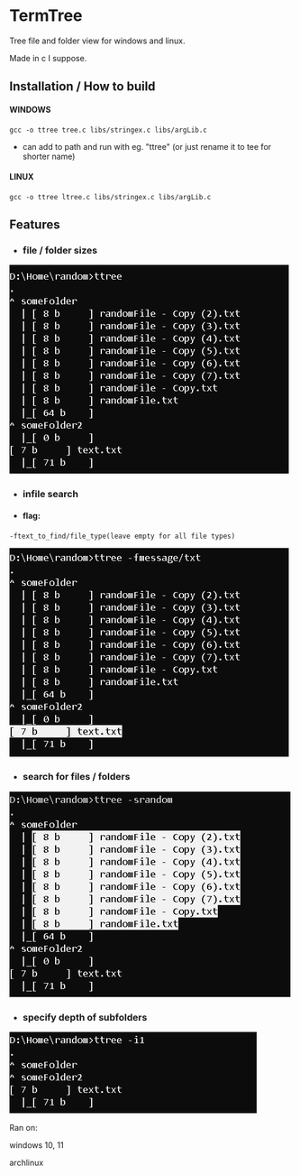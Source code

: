 # TermTree
Tree file and folder view for windows and linux.

Made in c I suppose. 

## Installation /  How to build 


#### WINDOWS
```
gcc -o ttree tree.c libs/stringex.c libs/argLib.c
```
* can add to path and run with eg. "ttree"
(or just rename it to tee for shorter name)

#### LINUX
```
gcc -o ttree ltree.c libs/stringex.c libs/argLib.c
```

## Features
* ### file / folder sizes

![Alt text](https://github.com/bendikMichal/termtree/blob/images/ttree01.PNG)


* ### infile search
* #### flag:

```
-ftext_to_find/file_type(leave empty for all file types)
```
![Alt text](https://github.com/bendikMichal/termtree/blob/images/ttree04.PNG)


* ### search for files / folders

![Alt text](https://github.com/bendikMichal/termtree/blob/images/ttree02.PNG)


* ### specify depth of subfolders

![Alt text](https://github.com/bendikMichal/termtree/blob/images/ttree03.PNG)


Ran on:

windows 10, 11

archlinux

